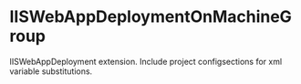 # IISWebAppDeploymentOnMachineGroup
IISWebAppDeployment extension. Include project configsections for xml variable substitutions.
